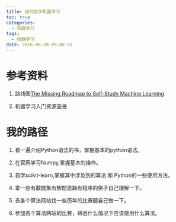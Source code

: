```yaml
---
title: 如何自学机器学习
toc: true
categories:
  - 机器学习
tags:
  - 机器学习
date: 2016-06-20 09:45:53
---
```

# 参考资料
1. 路线图[The Missing Roadmap to Self-Study Machine Learning](http://machinelearningmastery.com/machine-learning-roadmap-your-self-study-guide-to-machine-learning/)

2. 机器学习入门资源[简书](http://www.jianshu.com/p/fe2900cfae7b)

# 我的路径

1. 看一遍介绍Python语法的书，掌握基本的python语法。

2. 在官网学习Numpy,掌握基本的操作。

3. 自学scikit-learn,掌握其中涉及到的算法 和 Python的一些使用方法。

4. 拿一些有数据集有解题思路有程序的例子自己理解一下。

5. 去各个算法网站找一些历年的比赛题自己做一下。

6. 参加各个算法网站的比赛，熟悉什么情况下应该使用什么算法。
